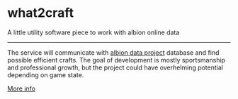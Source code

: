 # what2craft
A little utility software piece to work with albion online data
___________________________

The service will communicate with [albion data project](https://github.com/broderickhyman/albiondata-client) database and find possible efficient crafts.
The goal of development is mostly sportsmanship and professional growth, but the project could have overhelming potential depending on game state.

[More info](https://www.albion-online-data.com/)
